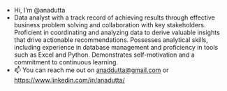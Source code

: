 
- Hi, I’m @anadutta
- Data analyst with a track record of achieving results through effective business problem solving and collaboration with key stakeholders. Proficient in coordinating and analyzing data to derive valuable insights that drive actionable recommendations. Possesses analytical skills, including experience in database management and proficiency in tools such as Excel and Python. Demonstrates self-motivation and a commitment to continuous learning. 
- 📫 You can reach me out on anaddutta@gmail.com or https://www.linkedin.com/in/anadutta/

<!---
anadutta/anadutta is a ✨ special ✨ repository because its `README.md` (this file) appears on your GitHub profile.
You can click the Preview link to take a look at your changes.
--->
